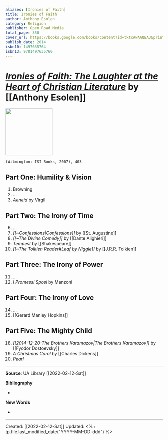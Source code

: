 ```yaml
---
aliases: [Ironies of Faith]
title: Ironies of Faith
author: Anthony Esolen
category: Religion
publisher: Open Road Media
total_page: 350
cover_url: https://books.google.com/books/content?id=tktcAwAAQBAJ&printsec=frontcover&img=1&zoom=1&edge=curl&source=gbs_api
publish_date: 2014
isbn10: 1497635764
isbn13: 9781497635760
---
```

# [*Ironies of Faith: The Laughter at the Heart of Christian Literature*](https://www.scribd.com/book/218529839/Ironies-of-Faith-The-Laughter-at-the-Heart-of-Christian-Literature) by [[Anthony Esolen]]

<img src="https://imgv2-1-f.scribdassets.com/img/word_document/218529839/original/432x574/cfacba43b1/1617782548?v=1" width=150>

`(Wilmington: ISI Books, 2007), 403`


## Part One: Humility & Vision
1. Browning
2. ...
5. *Aeneid* by Virgil 


## Part Two: The Irony of Time
6. ...
7. *[[~Confessions|Confessions]]* by [[St. Augustine]]
8. *[[~The Divine Comedy]]* by [[Dante Alighieri]]
9. *Tempest* by [[Shakespeare]]
10. *[[~The Tolkien Reader#Leaf by Niggle]]* by [[J.R.R. Tolkien]]



## Part Three: The Irony of Power
11. ...
13. *I Promessi Sposi* by Manzoni



## Part Four: The Irony of Love
14. ...
17. [[Gerard Manley Hopkins]]



## Part Five: The Mighty Child
18. *[[2014-12-20-The Brothers Karamazov|The Brothers Karamazov]]* by [[Fyodor Dostoevsky]]
19. *A Christmas Carol* by [[Charles Dickens]]
20. *Pearl*

--- 
**Source**: UA Library [[2022-02-12-Sat]]

**Bibliography**

- 

**New Words**

- 

---
Created: [[2022-02-12-Sat]]
Updated: <%+ tp.file.last_modified_date("YYYY-MM-DD-ddd") %>
